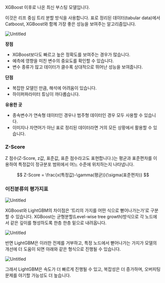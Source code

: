 XGBoost 이후로 나온 최신 부스팅 모델입니다.

이것은 리프 중심 트리 분할 방식을 사용합니다. 표로 정리된 데이터(tabular data)에서 Catboost, XGBoost와 함께 가장 좋은 성능을 보여주는 알고리즘입니다. 

![Untitled](https://s3-us-west-2.amazonaws.com/secure.notion-static.com/6ca7c64d-8446-4137-942d-6aadaa89f8cd/Untitled.png)

**장점**

- XGBoost보다도 빠르고 높은 정확도를 보여주는 경우가 많습니다.
- 예측에 영향을 미친 변수의 중요도를 확인할 수 있습니다.
- 변수 종류가 많고 데이터가 클수록 상대적으로 뛰어난 성능을 보여줍니다.

**단점**

- 복잡한 모델인 만큼, 해석에 어려움이 있습니다.
- 하이퍼파라미터 튜닝이 까다롭습니다.

**유용한 곳**

- 종속변수가 연속형 데이터인 경우나 범주형 데이터인 경우 모두 사용할 수 있습니다.
- 이미지나 자연어가 아닌 표로 정리된 데이터라면 거의 모든 상황에서 활용할 수 있습니다.

### Z-Score

Z 점수(Z-Score, z값, 표준값, 표준 점수라고도 표현합니다.)는 평균과 표준편차를 이용하여 특정값이 정규분포 범위에서 어느 수준에 위치하는지 나타냅니다.

$$
Z-Score = \frac{x(특정값)-\gamma(평균)}{\sigma(표준편차)}
$$

### 이진분류의 평가지표

![Untitled](https://s3-us-west-2.amazonaws.com/secure.notion-static.com/0993343c-6c70-4bf1-ae4c-b1fabd634be7/Untitled.png)

XGBoost와 LightGBM의 차이점은 ‘트리의 가지를 어떤 식으로 뻗어나가는가’로 구분할 수 있습니다. XGBoost는 균형분할(Level-wise tree growth)방식으로 각 노드에서 같은 깊이를 형성하도록 한층 한층 밑으로 내려옵니다.

![Untitled](https://s3-us-west-2.amazonaws.com/secure.notion-static.com/f5d6ec71-09c0-494a-89ff-4d39f7985447/Untitled.png)

반면 LightGBM은 이러한 전제를 거부하고, 특정 노드에서 뻗어나가는 가지가 모델의 개선에 더 도움이 되면 아래와 같은 형식으로 진행될 수 있습니다.

![Untitled](https://s3-us-west-2.amazonaws.com/secure.notion-static.com/278d4e7b-bb3a-4f9c-91a0-b31ee18efa89/Untitled.png)

그래서 LightGBM은 속도가 더 빠르게 진행될 수 있고, 복잡성은 더 증가하며, 오버피팅 문제를 야기할 가능성도 더 높습니다.